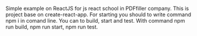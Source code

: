 Simple example on ReactJS for js react school in PDFfiller company.
This is project base on create-react-app.
For starting you should to write command npm i in comand line.
You can to build, start and test.
With command npm run build, npm run start, npm run test.
